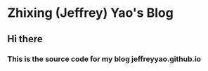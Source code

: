 # Zhixing (Jeffrey) Yao's Blog
## Hi there
### This is the source code for my blog jeffreyyao.github.io
